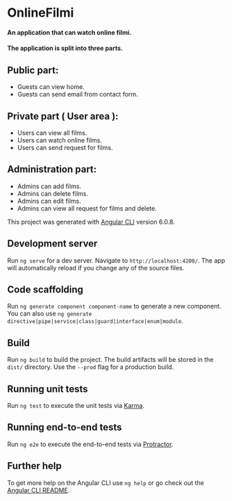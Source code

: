 # OnlineFilmi

#### An application that can watch online filmi.

#### The application is split into three parts.
 
## Public part:
- Guests can view home.
- Guests can send email from contact form.

## Private part ( User area ):
- Users can view all films.
- Users can watch online films.
- Users can send request for films.

## Administration part:
- Admins can add films.
- Admins can delete films.
- Admins can edit films.
- Admins can view all request for films and delete.


This project was generated with [Angular CLI](https://github.com/angular/angular-cli) version 6.0.8.

## Development server

Run `ng serve` for a dev server. Navigate to `http://localhost:4200/`. The app will automatically reload if you change any of the source files.

## Code scaffolding

Run `ng generate component component-name` to generate a new component. You can also use `ng generate directive|pipe|service|class|guard|interface|enum|module`.

## Build

Run `ng build` to build the project. The build artifacts will be stored in the `dist/` directory. Use the `--prod` flag for a production build.

## Running unit tests

Run `ng test` to execute the unit tests via [Karma](https://karma-runner.github.io).

## Running end-to-end tests

Run `ng e2e` to execute the end-to-end tests via [Protractor](http://www.protractortest.org/).

## Further help

To get more help on the Angular CLI use `ng help` or go check out the [Angular CLI README](https://github.com/angular/angular-cli/blob/master/README.md).

